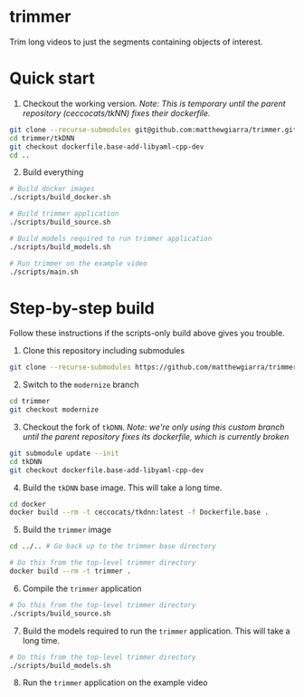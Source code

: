 

# trimmer
Trim long videos to just the segments containing objects of interest. 

# Quick start

1. Checkout the working version.
*Note: This is temporary until the parent repository (ceccocats/tkNN) fixes their dockerfile.*
```bash
git clone --recurse-submodules git@github.com:matthewgiarra/trimmer.git
cd trimmer/tkDNN
git checkout dockerfile.base-add-libyaml-cpp-dev
cd ..
```
2. Build everything
```Bash
# Build docker images
./scripts/build_docker.sh

# Build trimmer application
./scripts/build_source.sh

# Build models required to run trimmer application
./scripts/build_models.sh

# Run trimmer on the example video
./scripts/main.sh
```

# Step-by-step build
Follow these instructions if the scripts-only build above gives you trouble. 
1. Clone this repository including submodules

```bash
git clone --recurse-submodules https://github.com/matthewgiarra/trimmer
```

2. Switch to the `modernize` branch
```bash
cd trimmer
git checkout modernize
```

3. Checkout the fork of `tkDNN`. *Note: we're only using this custom branch until the parent repository fixes its dockerfile, which is currently broken*
```bash
git submodule update --init
cd tkDNN
git checkout dockerfile.base-add-libyaml-cpp-dev
```
4. Build the `tkDNN` base image. This will take a long time.
```bash
cd docker
docker build --rm -t ceccocats/tkdnn:latest -f Dockerfile.base . 
```

5. Build the `trimmer` image
```bash
cd ../.. # Go back up to the trimmer base directory

# Do this from the top-level trimmer directory
docker build --rm -t trimmer .
```

6. Compile the `trimmer` application
```bash
# Do this from the top-level trimmer directory
./scripts/build_source.sh
```

7. Build the models required to run the `trimmer` application. This will take a long time. 
```bash
# Do this from the top-level trimmer directory
./scripts/build_models.sh
```
8. Run the `trimmer` application on the example video

